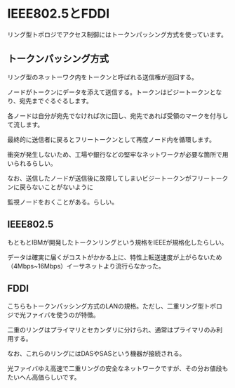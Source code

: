 # IEEE802.5とFDDI
リング型トポロジでアクセス制御にはトークンパッシング方式を使っています。

## トークンパッシング方式
リング型のネットーワク内をトークンと呼ばれる送信権が巡回する。

ノードがトークンにデータを添えて送信する。トークンはビジートークンとなり、宛先までぐるぐるします。

各ノードは自分が宛先でなければ次に回し、宛先であれば受領のマークを付与して流します。

最終的に送信者に戻るとフリートークンとして再度ノード内を循環します。

衝突が発生しないため、工場や銀行などの堅牢なネットワークが必要な箇所で用いられるらしい。

なお、送信したノードが送信後に故障してしまいビジートークンがフリートークンに戻らないことがないように

監視ノードをおくことがある。らしい。

## IEEE802.5
もともとIBMが開発したトークンリングという規格をIEEEが規格化したらしい。

データは確実に届くがコストがかかる上に、特性上転送速度が上がらないため（4Mbps~16Mbps）イーサネットより流行らなかった。

## FDDI
こちらもトークンパッシング方式のLANの規格。ただし、二重リング型トポロジで光ファイバを使うのが特徴。

二重のリングはプライマリとセカンダリに分けられ、通常はプライマリのみ利用する。

なお、これらのリングにはDASやSASという機器が接続される。

光ファイバゆえ高速で二重リングの安全なネットワークですが、その分お値段もたいへん高価らしいです。
